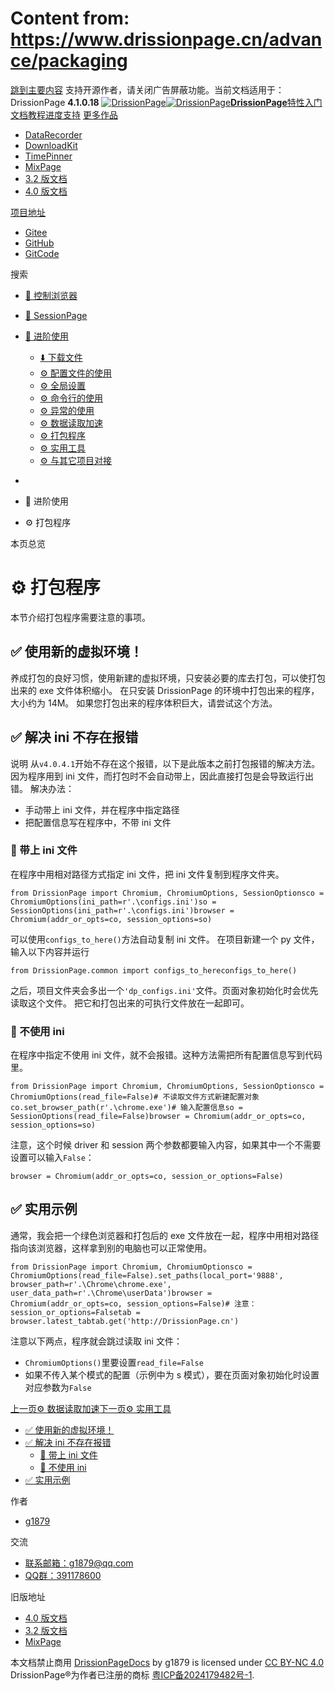 # Content from: https://www.drissionpage.cn/advance/packaging

[跳到主要内容](https://www.drissionpage.cn/advance/packaging#__docusaurus_skipToContent_fallback)
支持开源作者，请关闭广告屏蔽功能。当前文档适用于：DrissionPage **4.1.0.18**
[![DrissionPage](https://www.drissionpage.cn/img/color_logo.png)![DrissionPage](https://www.drissionpage.cn/img/color_logo.png)**DrissionPage**](https://www.drissionpage.cn/)[特性](https://www.drissionpage.cn/features/4.1)[入门](https://www.drissionpage.cn/get_start/installation)[文档](https://www.drissionpage.cn/browser_control/intro)[教程](https://www.drissionpage.cn/tutorials/xingqiu)[进度](https://www.drissionpage.cn/versions/4.1.x)[支持](https://www.drissionpage.cn/support)
[更多作品](https://www.drissionpage.cn/advance/packaging)
  * [DataRecorder](https://drissionpage.cn/DataRecorderDocs)
  * [DownloadKit](https://drissionpage.cn/DownloadKitDocs)
  * [TimePinner](https://drissionpage.cn/TimePinnerDocs)
  * [MixPage](https://drissionpage.cn/MixPageDocs)
  * [3.2 版文档](https://mall.bilibili.com/neul-next/detailuniversal/detail.html?isMerchant=1&page=detailuniversal_detail&saleType=10&itemsId=12019346&loadingShow=1&noTitleBar=1&msource=merchant_share)
  * [4.0 版文档](https://mall.bilibili.com/neul-next/detailuniversal/detail.html?isMerchant=1&page=detailuniversal_detail&saleType=10&itemsId=12020073&loadingShow=1&noTitleBar=1&msource=merchant_share)


[项目地址](https://www.drissionpage.cn/advance/packaging)
  * [Gitee](https://gitee.com/g1879/DrissionPage)
  * [GitHub](https://github.com/g1879/DrissionPage)
  * [GitCode](https://gitcode.com/g1879/DrissionPage)


搜索
  * [🚀 控制浏览器](https://www.drissionpage.cn/browser_control/intro)
  * [🛫 SessionPage](https://www.drissionpage.cn/SessionPage/intro)
  * [🧰 进阶使用](https://www.drissionpage.cn/download/intro)
    * [⬇️ 下载文件](https://www.drissionpage.cn/download/intro)
    * [⚙️ 配置文件的使用](https://www.drissionpage.cn/advance/ini)
    * [⚙️ 全局设置](https://www.drissionpage.cn/advance/settings)
    * [⚙️ 命令行的使用](https://www.drissionpage.cn/advance/commands)
    * [⚙️ 异常的使用](https://www.drissionpage.cn/advance/errors)
    * [⚙️ 数据读取加速](https://www.drissionpage.cn/advance/accelerate)
    * [⚙️ 打包程序](https://www.drissionpage.cn/advance/packaging)
    * [⚙️ 实用工具](https://www.drissionpage.cn/advance/tools)
    * [⚙️ 与其它项目对接](https://www.drissionpage.cn/advance/docking)


  * [](https://www.drissionpage.cn/)
  * 🧰 进阶使用
  * ⚙️ 打包程序


本页总览
# ⚙️ 打包程序
本节介绍打包程序需要注意的事项。
## ✅️️ 使用新的虚拟环境！[​](https://www.drissionpage.cn/advance/packaging#️️-使用新的虚拟环境 "✅️️ 使用新的虚拟环境！的直接链接")
养成打包的良好习惯，使用新建的虚拟环境，只安装必要的库去打包，可以使打包出来的 exe 文件体积缩小。 在只安装 DrissionPage 的环境中打包出来的程序，大小约为 14M。
如果您打包出来的程序体积巨大，请尝试这个方法。
## ✅️️ 解决 ini 不存在报错[​](https://www.drissionpage.cn/advance/packaging#️️-解决-ini-不存在报错 "✅️️ 解决 ini 不存在报错的直接链接")
说明
从`v4.0.4.1`开始不存在这个报错，以下是此版本之前打包报错的解决方法。
因为程序用到 ini 文件，而打包时不会自动带上，因此直接打包是会导致运行出错。
解决办法：
  * 手动带上 ini 文件，并在程序中指定路径
  * 把配置信息写在程序中，不带 ini 文件


### 📌 带上 ini 文件[​](https://www.drissionpage.cn/advance/packaging#-带上-ini-文件 "📌 带上 ini 文件的直接链接")
在程序中用相对路径方式指定 ini 文件，把 ini 文件复制到程序文件夹。
```
from DrissionPage import Chromium, ChromiumOptions, SessionOptionsco = ChromiumOptions(ini_path=r'.\configs.ini')so = SessionOptions(ini_path=r'.\configs.ini')browser = Chromium(addr_or_opts=co, session_options=so)
```

可以使用`configs_to_here()`方法自动复制 ini 文件。
在项目新建一个 py 文件，输入以下内容并运行
```
from DrissionPage.common import configs_to_hereconfigs_to_here()
```

之后，项目文件夹会多出一个`'dp_configs.ini'`文件。页面对象初始化时会优先读取这个文件。
把它和打包出来的可执行文件放在一起即可。
### 📌 不使用 ini[​](https://www.drissionpage.cn/advance/packaging#-不使用-ini "📌 不使用 ini的直接链接")
在程序中指定不使用 ini 文件，就不会报错。这种方法需把所有配置信息写到代码里。
```
from DrissionPage import Chromium, ChromiumOptions, SessionOptionsco = ChromiumOptions(read_file=False)# 不读取文件方式新建配置对象co.set_browser_path(r'.\chrome.exe')# 输入配置信息so = SessionOptions(read_file=False)browser = Chromium(addr_or_opts=co, session_options=so)
```

注意，这个时候 driver 和 session 两个参数都要输入内容，如果其中一个不需要设置可以输入`False`：
```
browser = Chromium(addr_or_opts=co, session_or_options=False)
```

## ✅️️ 实用示例[​](https://www.drissionpage.cn/advance/packaging#️️-实用示例 "✅️️ 实用示例的直接链接")
通常，我会把一个绿色浏览器和打包后的 exe 文件放在一起，程序中用相对路径指向该浏览器，这样拿到别的电脑也可以正常使用。
```
from DrissionPage import Chromium, ChromiumOptionsco = ChromiumOptions(read_file=False).set_paths(local_port='9888',                        browser_path=r'.\Chrome\chrome.exe',                        user_data_path=r'.\Chrome\userData')browser = Chromium(addr_or_opts=co, session_options=False)# 注意：session_or_options=Falsetab = browser.latest_tabtab.get('http://DrissionPage.cn')
```

注意以下两点，程序就会跳过读取 ini 文件：
  * `ChromiumOptions()`里要设置`read_file=False`
  * 如果不传入某个模式的配置（示例中为 s 模式），要在页面对象初始化时设置对应参数为`False`


[上一页⚙️ 数据读取加速](https://www.drissionpage.cn/advance/accelerate)[下一页⚙️ 实用工具](https://www.drissionpage.cn/advance/tools)
  * [✅️️ 使用新的虚拟环境！](https://www.drissionpage.cn/advance/packaging#️️-使用新的虚拟环境)
  * [✅️️ 解决 ini 不存在报错](https://www.drissionpage.cn/advance/packaging#️️-解决-ini-不存在报错)
    * [📌 带上 ini 文件](https://www.drissionpage.cn/advance/packaging#-带上-ini-文件)
    * [📌 不使用 ini](https://www.drissionpage.cn/advance/packaging#-不使用-ini)
  * [✅️️ 实用示例](https://www.drissionpage.cn/advance/packaging#️️-实用示例)


作者
  * [g1879](https://gitee.com/g1879)


交流
  * [联系邮箱：g1879@qq.com](https://www.drissionpage.cn/advance/packaging)
  * [QQ群：391178600](https://www.drissionpage.cn/advance/packaging)


旧版地址
  * [4.0 版文档](https://mall.bilibili.com/neul-next/detailuniversal/detail.html?isMerchant=1&page=detailuniversal_detail&saleType=10&itemsId=12020073&loadingShow=1&noTitleBar=1&msource=merchant_share)
  * [3.2 版文档](https://mall.bilibili.com/neul-next/detailuniversal/detail.html?isMerchant=1&page=detailuniversal_detail&saleType=10&itemsId=12019346&loadingShow=1&noTitleBar=1&msource=merchant_share)
  * [MixPage](https://DrissionPage.cn/mixpagedocs)


本文档禁止商用 [DrissionPageDocs](https://drissionpage.cn) by g1879 is licensed under [CC BY-NC 4.0](http://creativecommons.org/licenses/by-nc/4.0/?ref=chooser-v1)
DrissionPage®为作者已注册的商标 [粤ICP备2024179482号-1](https://beian.miit.gov.cn/).

